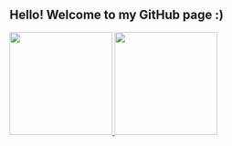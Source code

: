 ## Hello! Welcome to my GitHub page :)

<div>
    <a href="https://github.com/julld">
     <img height="180em" src="https://github-readme-stats.vercel.app/api?username=julld&show_icons=true&theme=dark&include_all_commits=true&count_private=true&text_color=#4dc9c5"/>
  <img height="180em" src="https://github-readme-stats.vercel.app/api/top-langs/?username=julld&layout=compact&langs_count=7&theme=merko"/>
</div>
